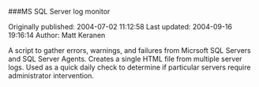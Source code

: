 ###MS SQL Server log monitor

Originally published: 2004-07-02 11:12:58
Last updated: 2004-09-16 19:16:14
Author: Matt Keranen

A script to gather errors, warnings, and failures from Micrsoft SQL Servers and SQL Server Agents. Creates a single HTML file from multiple server logs. Used as a quick daily check to determine if particular servers require administrator intervention.